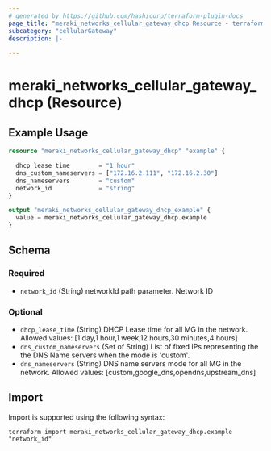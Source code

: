 ```yaml
---
# generated by https://github.com/hashicorp/terraform-plugin-docs
page_title: "meraki_networks_cellular_gateway_dhcp Resource - terraform-provider-meraki"
subcategory: "cellularGateway"
description: |-
  
---
```


# meraki_networks_cellular_gateway_dhcp (Resource)



## Example Usage

```terraform
resource "meraki_networks_cellular_gateway_dhcp" "example" {

  dhcp_lease_time        = "1 hour"
  dns_custom_nameservers = ["172.16.2.111", "172.16.2.30"]
  dns_nameservers        = "custom"
  network_id             = "string"
}

output "meraki_networks_cellular_gateway_dhcp_example" {
  value = meraki_networks_cellular_gateway_dhcp.example
}
```

<!-- schema generated by tfplugindocs -->
## Schema

### Required

- `network_id` (String) networkId path parameter. Network ID

### Optional

- `dhcp_lease_time` (String) DHCP Lease time for all MG in the network.
                                  Allowed values: [1 day,1 hour,1 week,12 hours,30 minutes,4 hours]
- `dns_custom_nameservers` (Set of String) List of fixed IPs representing the the DNS Name servers when the mode is 'custom'.
- `dns_nameservers` (String) DNS name servers mode for all MG in the network.
                                  Allowed values: [custom,google_dns,opendns,upstream_dns]

## Import

Import is supported using the following syntax:

```shell
terraform import meraki_networks_cellular_gateway_dhcp.example "network_id"
```
